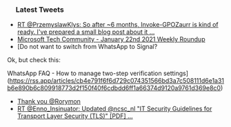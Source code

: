 <h3><a href="https://twitter.com/endi24"><img height=16 src="https://upload.wikimedia.org/wikipedia/sco/9/9f/Twitter_bird_logo_2012.svg"></a> Latest Tweets</h3>

<!-- BLOG-POST-LIST:START -->
- [RT @PrzemyslawKlys: So after ~6 months, Invoke-GPOZaurr is kind of ready. I've prepared a small blog post about it …](https://rss.app/articles/cb4e791f6f6d729c074351566bd3a7c508111d6e1a31b6e890b6c809918773d2f150f40f6cdbda68f3aa6a7ad815069066d76de7c3)
- [Microsoft Tech Community - January 22nd 2021 Weekly Roundup](https://rss.app/articles/cb4e791f6f6d729c074351566bd3a7c508111d6e1a31b6e890b6c809918773d2f150f40f6cdbdd60f0ab6c75dd100d9a67d16fe3c2)
- [Do not want to switch from WhatsApp to Signal? 

Ok, but check this:

WhatsApp FAQ - How to manage two-step verification settings](https://rss.app/articles/cb4e791f6f6d729c074351566bd3a7c508111d6e1a31b6e890b6c809918773d2f150f40f6cdbdd6ff1a66374d9120a9761d369e8c0)
- [Thank you @Rorymon](https://rss.app/articles/cb4e791f6f6d729c074351566bd3a7c508111d6e1a31b6e890b6c809918773d2f150f40f6cdbdf6bf7a26c7fdd170d9063d16be2c4)
- [RT @Enno_Insinuator: Updated @ncsc_nl "IT Security Guidelines for Transport Layer Security (TLS)"
 [PDF] …](https://rss.app/articles/cb4e791f6f6d729c074351566bd3a7c508111d6e1a31b6e890b6c809918773d2f150f40f6cdbdf68f2a4627ed7150e9b68d068e4c4)
<!-- BLOG-POST-LIST:END -->
